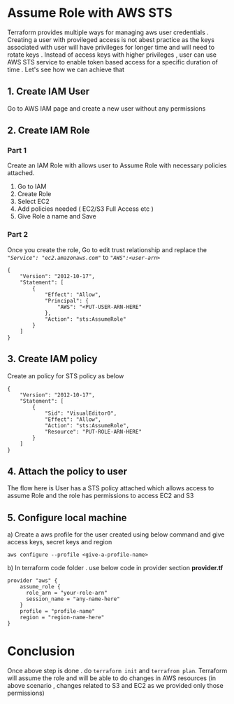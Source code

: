 # Assume Role with AWS STS

Terraform provides multiple ways for managing aws user credentials . Creating a user with provileged access is not abest practice as the keys associated with user will have privileges for longer time and will need to rotate keys . Instead of access keys with higher privileges , user can use AWS STS service to enable token based access for a specific duration of time . Let's see how we can achieve that 

## 1. Create IAM User

Go to AWS IAM page and create a new user without any permissions

## 2. Create IAM Role

### Part 1
Create an IAM Role with allows user to Assume Role with necessary policies attached. 
1. Go to IAM 
2. Create Role
3. Select EC2 
4. Add policies needed ( EC2/S3 Full Access etc )
5. Give Role a name and Save

### Part 2
Once you create the role, Go to edit trust relationship and replace the *`"Service": "ec2.amazonaws.com"`* to *`"AWS":<user-arn>`*
```
{
    "Version": "2012-10-17",
    "Statement": [
        {
            "Effect": "Allow",
            "Principal": {
                "AWS": "<PUT-USER-ARN-HERE"
            },
            "Action": "sts:AssumeRole"
        }
    ]
}
```

## 3. Create IAM policy

Create an policy for STS policy as below

``` 
{
    "Version": "2012-10-17",
    "Statement": [
        {
            "Sid": "VisualEditor0",
            "Effect": "Allow",
            "Action": "sts:AssumeRole",
            "Resource": "PUT-ROLE-ARN-HERE"
        }
    ]
}
```

## 4. Attach the policy to user

The flow here is User has a STS policy attached which allows access to assume Role and the role has permissions to access EC2 and S3


## 5. Configure local machine 

a) Create a aws profile for the user created using below command and give access keys, secret keys and region
```
aws configure --profile <give-a-profile-name>
```

b) In terraform code folder . use below code in provider section
**provider.tf**
```
provider "aws" {
    assume_role {
      role_arn = "your-role-arn"
      session_name = "any-name-here"
    }
    profile = "profile-name"
    region = "region-name-here"
}
```

# Conclusion

Once above step is done . do `terraform init` and `terrafrom plan`. Terraform will assume the role and will be able to do changes in AWS resources (in above scenario , changes related to S3 and EC2 as we provided only those permissions)